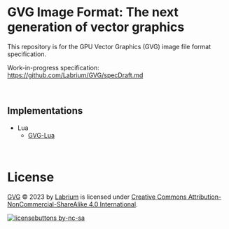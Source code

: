 # GVG Image Format: The next generation of vector graphics
This repository is for the GPU Vector Graphics (GVG) image file format specification.

Work-in-progress specification: https://github.com/Labrium/GVG/specDraft.md

&nbsp;

## Implementations
 - Lua
    - [GVG-Lua](https://github.com/Labrium/GVG-Lua)

&nbsp;

# License
[GVG](https://github.com/Labrium/GVG) &copy; 2023 by [Labrium](https://github.com/Labrium) is licensed under [Creative Commons Attribution-NonCommercial-ShareAlike 4.0 International](https://creativecommons.org/licenses/by-nc-sa/4.0).

[![licensebuttons by-nc-sa](https://licensebuttons.net/l/by-nc-sa/4.0/88x31.png)](https://creativecommons.org/licenses/by-nc-sa/4.0)
